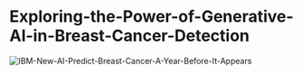 # Exploring-the-Power-of-Generative-AI-in-Breast-Cancer-Detection
![IBM-New-AI-Predict-Breast-Cancer-A-Year-Before-It-Appears](https://github.com/sajidshaik11017/Exploring-the-Power-of-Generative-AI-in-Breast-Cancer-Detection/assets/111382092/55817aa0-026a-4ca0-a2cb-f433fe435b19)
